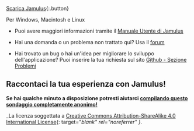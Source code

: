 
[Scarica Jamulus](https://sourceforge.net/projects/llcon/files/){:.button}

Per Windows, Macintosh e Linux

* Puoi avere maggiori informazioni tramite il [Manuale Utente di Jamulus](https://github.com/corrados/jamulus/blob/master/src/res/homepage/manual.md)

* Hai una domanda o un problema non trattato qui? Usa il [forum](https://sourceforge.net/p/llcon/discussion/)

* Hai trovato un bug o hai un'idea per migliorare lo sviluppo dell'applicazione? Puoi inserire la tua richiesta sul sito [Github - Sezione Problemi](https://github.com/corrados/jamulus/issues)

## Raccontaci la tua esperienza con Jamulus!

**Se hai qualche minuto a disposizione potresti aiutarci [compilando questo sondaggio completamente anonimo!](https://forms.gle/hSSjsxjWj2Pnp5kr7)**

_La licenza soggettata a [Creative Commons Attribution-ShareAlike 4.0 International License](https://creativecommons.org/licenses/by-sa/4.0/deed.it){: target="_blank" rel="noreferrer" }._
